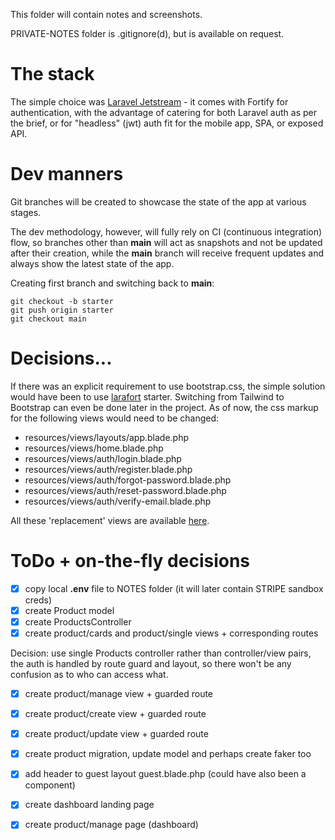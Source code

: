 This folder will contain notes and screenshots.

PRIVATE-NOTES folder is .gitignore(d), but is available on request.

# The stack

The simple choice was [Laravel Jetstream](https://jetstream.laravel.com/2.x/introduction.html) - it comes with
Fortify for authentication, with the advantage of catering for both Laravel auth as per the brief, or for
"headless" (jwt) auth fit for the mobile app, SPA, or exposed API.

# Dev manners

Git branches will be created to showcase the state of the app at various stages.

The dev methodology, however, will fully rely on CI (continuous integration) flow, so branches other than
**main** will act as snapshots and not be updated after their creation, while the **main** branch will receive
frequent updates and always show the latest state of the app.

Creating first branch and switching back to **main**:

```
git checkout -b starter
git push origin starter
git checkout main
```

# Decisions...
 
If there was an explicit requirement to use bootstrap.css, the simple solution would have been
to use [larafort](https://github.com/32u2/larafort) starter. Switching from Tailwind to Bootstrap
can even be done later in the project. As of now, the css markup for the following views would need to be changed:

- resources/views/layouts/app.blade.php
- resources/views/home.blade.php
- resources/views/auth/login.blade.php
- resources/views/auth/register.blade.php
- resources/views/auth/forgot-password.blade.php
- resources/views/auth/reset-password.blade.php
- resources/views/auth/verify-email.blade.php

All these 'replacement' views are available [here](https://github.com/32u2/larafort/tree/main/resources/views/auth).

# ToDo + on-the-fly decisions

- [x] copy local **.env** file to NOTES folder (it will later contain STRIPE sandbox creds)
- [x] create Product model
- [x] create ProductsController
- [x] create product/cards and product/single views + corresponding routes

Decision: use single Products controller rather than controller/view pairs, the auth is handled by route guard and layout,
so there won't be any confusion as to who can access what.

- [x] create product/manage view + guarded route
- [x] create product/create view + guarded route
- [x] create product/update view + guarded route
- [x] create product migration, update model and perhaps create faker too
- [x] add header to guest layout guest.blade.php (could have also been a component)
- [x] create dashboard landing page
- [x] create product/manage page (dashboard)







